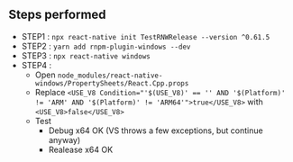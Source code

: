 ## Steps performed

- STEP1 : `npx react-native init TestRNWRelease --version ^0.61.5`
- STEP2 : `yarn add rnpm-plugin-windows --dev`
- STEP3 : `npx react-native windows`
- STEP4 :
  - Open `node_modules/react-native-windows/PropertySheets/React.Cpp.props`
  - Replace `<USE_V8 Condition="'$(USE_V8)' == '' AND '$(Platform)' != 'ARM' AND '$(Platform)' != 'ARM64'">true</USE_V8>`
    with `<USE_V8>false</USE_V8>`
  - Test
    - Debug x64 OK (VS throws a few exceptions, but continue anyway)
    - Realease x64 OK
